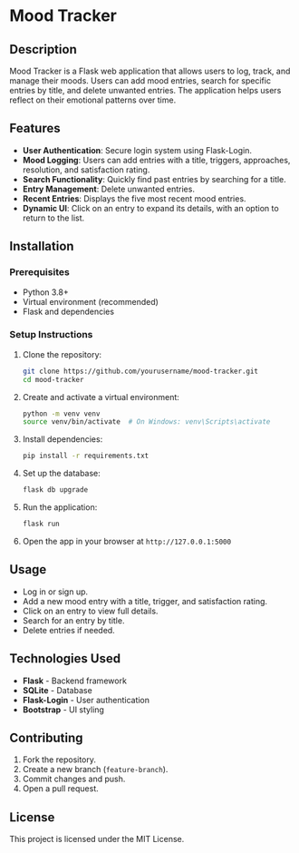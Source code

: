 # Mood Tracker

## Description
Mood Tracker is a Flask web application that allows users to log, track, and manage their moods. Users can add mood entries, search for specific entries by title, and delete unwanted entries. The application helps users reflect on their emotional patterns over time.

## Features
- **User Authentication**: Secure login system using Flask-Login.
- **Mood Logging**: Users can add entries with a title, triggers, approaches, resolution, and satisfaction rating.
- **Search Functionality**: Quickly find past entries by searching for a title.
- **Entry Management**: Delete unwanted entries.
- **Recent Entries**: Displays the five most recent mood entries.
- **Dynamic UI**: Click on an entry to expand its details, with an option to return to the list.

## Installation
### Prerequisites
- Python 3.8+
- Virtual environment (recommended)
- Flask and dependencies

### Setup Instructions
1. Clone the repository:
   ```sh
   git clone https://github.com/yourusername/mood-tracker.git
   cd mood-tracker
   ```
2. Create and activate a virtual environment:
   ```sh
   python -m venv venv
   source venv/bin/activate  # On Windows: venv\Scripts\activate
   ```
3. Install dependencies:
   ```sh
   pip install -r requirements.txt
   ```
4. Set up the database:
   ```sh
   flask db upgrade
   ```
5. Run the application:
   ```sh
   flask run
   ```
6. Open the app in your browser at `http://127.0.0.1:5000`

## Usage
- Log in or sign up.
- Add a new mood entry with a title, trigger, and satisfaction rating.
- Click on an entry to view full details.
- Search for an entry by title.
- Delete entries if needed.

## Technologies Used
- **Flask** - Backend framework
- **SQLite** - Database
- **Flask-Login** - User authentication
- **Bootstrap** - UI styling

## Contributing
1. Fork the repository.
2. Create a new branch (`feature-branch`).
3. Commit changes and push.
4. Open a pull request.

## License
This project is licensed under the MIT License.

